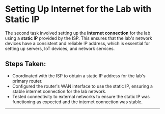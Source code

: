 # Setting Up Internet for the Lab with Static IP

The second task involved setting up the **internet connection** for the lab using a **static IP** provided by the ISP. This ensures that the lab's network devices have a consistent and reliable IP address, which is essential for setting up servers, IoT devices, and network services.

## Steps Taken:
- Coordinated with the ISP to obtain a static IP address for the lab's primary router.
- Configured the router's WAN interface to use the static IP, ensuring a stable internet connection for the lab network.
- Tested connectivity to external networks to ensure the static IP was functioning as expected and the internet connection was stable.

---
